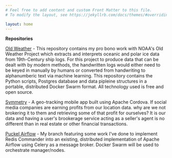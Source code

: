 ```yaml
---
# Feel free to add content and custom Front Matter to this file.
# To modify the layout, see https://jekyllrb.com/docs/themes/#overriding-theme-defaults

layout: home
---
```


**Repositories**

[Old Weather](https://github.com/TomTolleson/Old-Weather) - This repository contains my pro bono work with NOAA's Old Weather Project which extracts and interprets oceanic and polar ice data from 19th-Century ship logs. For this project to produce data that can be dealt with by modern methods, the handwritten logs would either need to be keyed in manually by humans or converted from handwriting to alphanumberic text via machine learning. This repository contains the Python scripts, Postgres database and data pipleine structures in a portable, distributed Docker Swarm format. All technology used is free and open source.

[Symmetry](https://github.com/TomTolleson/symmetry) - A geo-tracking mobile app built using Apache Cordova. If social media companies are earning profits from our location data. why are we not brokering it to them and retrieving some of that profit for ourselves? It is our data and having a user's brookerage service acting as a seller's agent is no different than in real estate or other financial transactions.

[Puckel Airflow](https://github.com/puckel/docker-airflow) - My branch featuring some work I've done to implement Redis Commander into an existing, distributed implementation of Apache Airflow using Celery as a message broker. Docker Swarm will be used to orchestrate manager/nodes.
